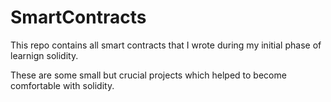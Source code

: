 # SmartContracts

This repo contains all smart contracts that I wrote during my initial phase of learnign solidity.

These are some small but crucial projects which helped to become comfortable with solidity.
